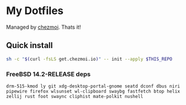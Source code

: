 # My Dotfiles

Managed by [chezmoi](https://www.chezmoi.io). Thats it!

## Quick install

```bash
sh -c "$(curl -fsLS get.chezmoi.io)" -- init --apply $THIS_REPO
```

### FreeBSD 14.2-RELEASE deps

```
drm-515-kmod ly git xdg-desktop-portal-gnome seatd dconf dbus niri pipewire firefox wlsunset wl-clipboard swaybg fastfetch btop helix zellij rust foot swaync cliphist mate-polkit nushell
```

